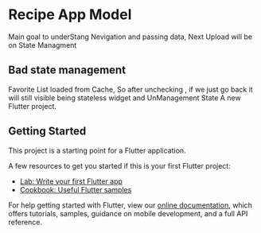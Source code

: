 # Recipe App Model
 Main goal to underStang Nevigation and passing data, Next Upload will be on State Managment
## Bad state management
 Favorite List loaded from Cache, So after unchecking , if we just go back it will still visible being stateless widget and UnManagement State
A new Flutter project.

## Getting Started

This project is a starting point for a Flutter application.

A few resources to get you started if this is your first Flutter project:

- [Lab: Write your first Flutter app](https://flutter.dev/docs/get-started/codelab)
- [Cookbook: Useful Flutter samples](https://flutter.dev/docs/cookbook)

For help getting started with Flutter, view our
[online documentation](https://flutter.dev/docs), which offers tutorials,
samples, guidance on mobile development, and a full API reference.
